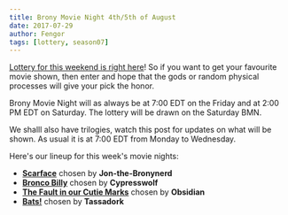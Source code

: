 ```yaml
---
title: Brony Movie Night 4th/5th of August
date: 2017-07-29
author: Fengor
tags: [lottery, season07]
---
```

[Lottery for this weekend is right here][lotto]! So if you want to get your favourite movie shown, then enter and hope that the gods or random physical processes will give your pick the honor.

Brony Movie Night will as always be at 7:00 EDT on the Friday and at 2:00 PM EDT on Saturday. The lottery will be drawn on the Saturday BMN.

We shalll also have trilogies, watch this post for updates on what will be shown. As usual it is at 7:00 EDT from Monday to Wednesday.

Here's our lineup for this week's movie nights:

 - **[Scarface][m1]** chosen by **Jon-the-Bronynerd**
 - **[Bronco Billy][m2]** chosen by **Cypresswolf**
 - **[The Fault in our Cutie Marks][p1]** chosen by **Obsidian**
 - **[Bats!][p2]** chosen by **Tassadork**
 
[m1]: http://www.imdb.com/title/tt0086250/
[m2]: http://www.imdb.com/title/tt0080472/
[p1]: http://mlp.wikia.com/wiki/The_Fault_in_Our_Cutie_Marks
[p2]: http://mlp.wikia.com/wiki/Bats!
[lotto]: https://bronystate.typeform.com/to/k9hH3K
